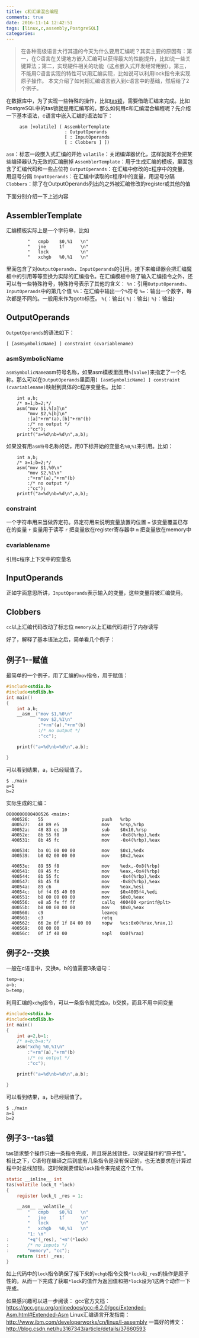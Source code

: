 ```yaml
---
title: c和汇编混合编程
comments: true
date: 2016-11-14 12:42:51
tags: [linux,c,assembly,PostgreSQL]
categories:
---
```


> 在各种高级语言大行其道的今天为什么要用汇编呢？其实主要的原因有：第一，在C语言在关键地方嵌入汇编可以获得最大的性能提升，比如说一些关键算法；第二，实现硬件相关的功能（这点嵌入式开发经常用到）。第三，不能用C语言实现的特性可以用汇编实现，比如说可以利用lock指令来实现原子操作。
本文介绍了如何把汇编语言嵌入到c语言中的基础，然后给了2个例子。

<!--more-->

在数据库中，为了实现一些特殊的操作，比如[tas锁](http://shenyu.wiki/2016/11/13/PostgreSQL%E4%B8%AD%E7%9A%84spinlock%E5%AE%9E%E7%8E%B0%E7%9A%84%E5%9F%BA%E6%9C%AC%E5%8E%9F%E7%90%86/)，需要借助汇编来完成。比如PostgreSQL中的tas锁就是用汇编写的。那么如何用c和汇编混合编程呢？先介绍一下基本语法，c语言中嵌入汇编的语法如下：
```
     asm [volatile] ( AssemblerTemplate
                      : OutputOperands
                      [ : InputOperands
                      [ : Clobbers ] ])
```
`asm`：标志一段嵌入式汇编的开始
`volatile`：关闭编译器优化，这样就就不会把某些编译器认为无效的汇编删掉
`AssemblerTemplate`：用于生成汇编的模板，里面包含了汇编代码和一些占位符
`OutputOperands`：在汇编中修改的c程序中的变量，用逗号分隔
`InputOperands`：在汇编中读取的c程序中的变量，用逗号分隔
`Clobbers`：除了在OutputOperands列出的之外被汇编修改的register或其他的值

下面分别介绍一下上述内容

AssemblerTemplate
-------------------
汇编模板实际上是一个字符串，比如
```
        "   cmpb    $0,%1   \n"
        "   jne     1f      \n"
        "   lock            \n"
        "   xchgb   %0,%1   \n"
```
里面包含了对`OutputOperands`、`InputOperands`的引用。接下来编译器会把汇编魔板中的引用等等变换为实际的汇编指令。在汇编模板中除了输入汇编指令之外，还可以有一些特殊符号，特殊符号表示了其他的含义：
`%n`：引用`OutputOperands`、`InputOperands`中的第几个值 
`%%`：在汇编中输出一个`%`符号
`%=`：输出一个数字，每次都是不同的。一般用来作为goto标签。
`%{`：输出`{`
`%|`：输出`|`
`%}`：输出`}`

OutputOperands
-----------------
`OutputOperands`的语法如下：
```
[ [asmSymbolicName] ] constraint (cvariablename)
```
### asmSymbolicName
`asmSymbolicName`asm符号名称，如果asm模板里面用`%[Value]`来指定了一个名称。那么可以在`OutputOperands`里面用`[ [asmSymbolicName] ] constraint (cvariablename)`映射到具体的c程序变量名。比如：
```
    int a,b;
    /* a=1;b=2;*/
    asm("mov $1,%[a]\n"
        "mov $2,%[b]\n"
        :[a]"+rm"(a),[b]"+rm"(b)
        :/* no output */
        :"cc");
    printf("a=%d\nb=%d\n",a,b);
```
如果没有用`asm符号`名称的话，用0下标开始的变量名`%0`,`%1`来引用。比如：
```
    int a,b;
    /* a=1;b=2;*/
    asm("mov $1,%0\n"
        "mov $2,%1\n"
        :"+rm"(a),"+rm"(b)
        :/* no output */
        :"cc");
    printf("a=%d\nb=%d\n",a,b);
```
### constraint
一个字符串用来当做界定符。界定符用来说明变量放置的位置
`=` 该变量覆盖已存在的变量
`+` 变量用于读写
`r` 把变量放在register寄存器中
`m` 把变量放在memory中

### cvariablename
引用c程序上下文中的变量名


InputOperands
------------------
正如字面意思所讲，`InputOperands`表示输入的变量，这些变量将被汇编使用。

Clobbers
-----------------
`cc`以上汇编代码改动了标志位
`memory`以上汇编代码进行了内存读写
    
好了，解释了基本语法之后，简单看几个例子：


例子1--赋值
-------------
最简单的一个例子，用了汇编的`mov`指令，用于赋值：
```c
#include<stdio.h>
#include<stdlib.h>
int main()
{
    int a,b;
    __asm__("mov $1,%0\n"
            "mov $2,%1\n"
            :"+rm"(a),"+rm"(b)
            :/* no output */
            :"cc");

    printf("a=%d\nb=%d\n",a,b);

}

```
可以看到结果，a，b已经赋值了。
```
$ ./main 
a=1
b=2

```
实际生成的汇编：
```
0000000000400526 <main>:
  400526:   55                      push   %rbp
  400527:   48 89 e5                mov    %rsp,%rbp
  40052a:   48 83 ec 10             sub    $0x10,%rsp
  40052e:   8b 55 f8                mov    -0x8(%rbp),%edx
  400531:   8b 45 fc                mov    -0x4(%rbp),%eax

  400534:   ba 01 00 00 00          mov    $0x1,%edx
  400539:   b8 02 00 00 00          mov    $0x2,%eax

  40053e:   89 55 f8                mov    %edx,-0x8(%rbp)
  400541:   89 45 fc                mov    %eax,-0x4(%rbp)
  400544:   8b 55 fc                mov    -0x4(%rbp),%edx
  400547:   8b 45 f8                mov    -0x8(%rbp),%eax
  40054a:   89 c6                   mov    %eax,%esi
  40054c:   bf f4 05 40 00          mov    $0x4005f4,%edi
  400551:   b8 00 00 00 00          mov    $0x0,%eax
  400556:   e8 a5 fe ff ff          callq  400400 <printf@plt>
  40055b:   b8 00 00 00 00          mov    $0x0,%eax
  400560:   c9                      leaveq
  400561:   c3                      retq
  400562:   66 2e 0f 1f 84 00 00    nopw   %cs:0x0(%rax,%rax,1)
  400569:   00 00 00 
  40056c:   0f 1f 40 00             nopl   0x0(%rax)

```

例子2--交换
--------------
一般在c语言中，交换a，b的值需要3条语句：
```c
temp=a;
a=b;
b=temp;
```
利用汇编的`xchg`指令，可以一条指令就完成a，b交换，而且不用中间变量
```c
#include<stdio.h>
#include<stdlib.h>
int main()
{
    int a=2,b=1;
    /* a=b;b=a;*/
    asm("xchg %0,%1\n"
        :"+rm"(a),"+rm"(b)
        :/* no output */
        :"cc");

    printf("a=%d\nb=%d\n",a,b);

}

```
可以看到结果，a，b已经赋值了。
```
$ ./main 
a=1
b=2

```

例子3--tas锁
-----------
tas锁求整个操作只由一条指令完成，并且将总线锁住，以保证操作的“原子性”。相比之下，C语句在编译之后到底有几条指令是没有保证的，也无法要求在计算过程中对总线加锁。这时候就要借助`lock`指令来完成这个工作。
```c
static __inline__ int
tas(volatile lock_t *lock)
{
    register lock_t _res = 1;

    __asm__ __volatile__(
        "   cmpb    $0,%1   \n"
        "   jne     1f      \n"
        "   lock            \n"
        "   xchgb   %0,%1   \n"
        "1: \n"
:       "+q"(_res), "+m"(*lock)
:       /* no inputs */
:       "memory", "cc");
    return (int) _res;
}
```
如上代码中的`lock`指令确保了接下来的`xchgb`指令交换`*lock`和`_res`的操作是原子性的。从而一下完成了获取`*lock`的值作为返回值和把`*lock`设为1这两个动作一下完成。

如果感兴趣可以进一步阅读：
gcc官方文档：https://gcc.gnu.org/onlinedocs/gcc-6.2.0/gcc/Extended-Asm.html#Extended-Asm
Linux汇编语言开发指南：http://www.ibm.com/developerworks/cn/linux/l-assembly
一篇好的博文：http://blog.csdn.net/hu3167343/article/details/37660593

